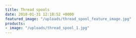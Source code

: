 ```yaml
---
title: Thread spools
date: 2018-01-31 12:18:52 +0000
featured_image: "/uploads/thread_spool_feature_image.jpg"
products:
- image: "/uploads/thread_spool_1.jpg"
---
```

